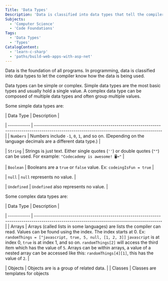 ```yaml
---
Title: 'Data Types'
Description: 'Data is classified into data types that tell the compiler how the data is intended to be used.'
Subjects:
  - 'Computer Science'
  - 'Code Foundations'
Tags:
  - 'Data Types'
  - 'Types'
CatalogContent:
  - 'learn-c-sharp'
  - 'paths/build-web-apps-with-asp-net'
---
```


Data is the foundation of all programs. In programming, data is classified into data types to let the compiler know how the data is being used. 

Data types can be simple or complex. Simple data types are the most basic types and usually hold a single value.  A complex data type can be composed of multiple data types and often group multiple values.


Some simple data types are:


| Data Type   | Description                                                                                                               |

| ----------- | --------------------------------------------------------------------------------------------------------------------------------------------- |
| `Numbers` | Numbers include `-1`, `0`, `1`, and so on. (Depending on the language decimals are a different data type.)                                         |

| `String` | Strings is just text. Either single quotes (`''`) or double quotes (`""`) can be used.  For example: `"Codecademy is awesome! 🖥️⌨️"`                      |

| `Boolean` | Booleans are a `true` or `false` value. Ex: `codeingIsFun = true`                                                                              |

| `null` | `null` represents no value.                                                                                                                        |

| `Undefined` | `Undefined` also represents no value.                                                                                                         |


Some complex data types are:


| Data Type   | Description                                                                                                                |

| ----------- | --------------------------------------------------------------------------------------------------------------------------------------------- |
| Arrays | Arrays (called lists in some languages) are lists the compiler can read. Values can be found using the index. The index starts at 0. Ex: `randomThings = ["javascript, true, 5, null, [1, 2, 3]]` `javascript` is at index 0, `true` is at index 1, and so on.  `randomThings[2]`  will access the third item which has the value of `5`. Arrays can be within arrays, a value of a nested array can be accessed like this: `randomThings[4][1]`, this has the value of `2`.                                                   |

| Objects | Objects are is a group of related data.                                                                                                           |
| Classes | Classes are templates for objects